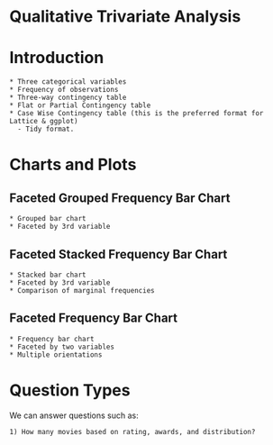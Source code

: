 Qualitative Trivariate Analysis
================

Introduction
============

    * Three categorical variables
    * Frequency of observations
    * Three-way contingency table
    * Flat or Partial Contingency table
    * Case Wise Contingency table (this is the preferred format for Lattice & ggplot)
      - Tidy format.

Charts and Plots
================

Faceted Grouped Frequency Bar Chart
-----------------------------------

    * Grouped bar chart
    * Faceted by 3rd variable

Faceted Stacked Frequency Bar Chart
-----------------------------------

    * Stacked bar chart
    * Faceted by 3rd variable
    * Comparison of marginal frequencies

Faceted Frequency Bar Chart
---------------------------

    * Frequency bar chart
    * Faceted by two variables
    * Multiple orientations

Question Types
==============

We can answer questions such as:

    1) How many movies based on rating, awards, and distribution?
